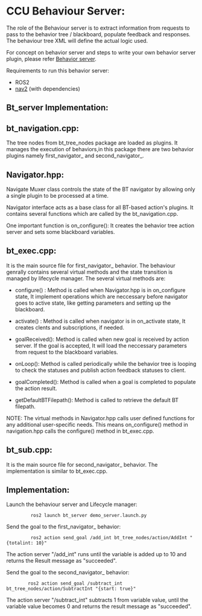 # CCU Behaviour Server:

The role of the Behaviour server is to extract information from requests to pass to the behavior tree / blackboard, populate feedback and responses. The behaviour tree XML will define the actual logic used.

For concept on behavior server and steps to write your own behavior server plugin, please refer [Behavior server](https://navigation.ros.org/plugin_tutorials/docs/writing_new_navigator_plugin.html#overview).

Requirements to run this behavior server:

- ROS2
- [nav2](https://github.com/ros-planning/navigation2.git) (with dependencies)

## Bt_server Implementation:

## bt_navigation.cpp:

The tree nodes from bt_tree_nodes package are loaded as plugins. It manages the execution of behaviors,in this package there are two behavior plugins namely first_navigator_ and second_navigator_.

## Navigator.hpp:

Navigate Muxer class controls the state of the BT navigator by allowing only a single plugin to be processed at a time.

Navigator interface acts as a base class for all BT-based action's plugins. It contains several functions which are called by the bt_navigation.cpp.

One important function is on_configure(): It creates the behavior tree action server and sets some blackboard variables.

## bt_exec.cpp:

It is the main source file for first_navigator_ behavior. The behaviour genrally contains several virtual methods and the state transition is managed by lifecycle manager. The several virtual methods are:

- configure() : Method is called when Navigator.hpp is in on_configure state, It implement operations which are neccessary before navigator goes to active state, like getting parameters and setting up the blackboard.

- activate() : Method is called when navigator is in on_activate state, It creates clents and subscriptions, if needed.

- goalReceived(): Method is called when new goal is received by action server. If the goal is accepted, It will load the neccessary parameters from request to the blackboard variables.

- onLoop(): Method is called periodically while the behavior tree is looping to check the statuses and publish action feedback statuses to client.

- goalCompleted(): Method is called when a goal is completed to populate the action result.

- getDefaultBTFilepath(): Method is called to retrieve the default BT filepath.

NOTE: The virtual methods in Navigator.hpp calls user defined functions for any additional user-specific needs. This means on_configure() method in navigation.hpp calls the configure() method in bt_exec.cpp.

## bt_sub.cpp:

It is the main source file for second_navigator_  behavior. The implementation is similar to bt_exec.cpp.

## Implementation:

Launch the behaviour server and Lifecycle manager:

             ros2 launch bt_server demo_server.launch.py

Send the goal to the first_navigator_ behavior:

             ros2 action send_goal /add_int bt_tree_nodes/action/AddInt "{totalint: 10}"

The action server "/add_int" runs until the variable is added up to 10 and returns the Result message as "succeeded".

Send the goal to the second_navigator_ behavior:

            ros2 action send_goal /subtract_int bt_tree_nodes/action/SubtractInt "{start: true}"

The action server "/subtract_int" subtracts 1 from variable value, until the variable value becomes 0 and returns the result message as "succeeded".

